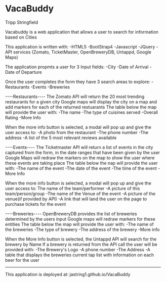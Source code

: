 # VacaBuddy
Tripp Stringfield

Vacabuddy is a web application that allows a user to search for information based on Cities

This application is written with:
-HTML5
-BootStrap4
-Javascript
-JQuery
-API services (Zomato, TicketMaster, OpenBreweryDB, Untappd, Google Maps)

The application propmts a user for 3 Input fields:
-City
-Date of Arrival
-Date of Departure

Once the user completes the form they have 3 search areas to explore:
-Restaurants
-Events
-Breweries

----Restaurants----
The Zomato API will return the 20 most trending restaurants for a given city
Google maps will display the city on a map and add markers for each of the returned restuarants
The table below the map will provide the user with:
-The name
-The type of cuisines served
-Overall Rating
-More Info

When the more info button is selected, a modal will pop up and give the user access to:
-A photo from the restaurant
-The phone number
-The address
-A list of the 5 most relevant reviews available

----Events----
The Ticketmaster API will return a list of events in the city captured from the form, in the date ranges 
that have been given by the user
Google Maps will redraw the markers on the map to show the user where these events are taking place
The table below the nap will provide the user with:
-The name of the event
-The date of the event
-The time of the event
-More Info

When the more info button is selected, a modal will pop up and give the user access to:
The name of the team/performer
-A picture of this team/person/group
-The name of the Venue of the event
-A picture of the venue(if provided by API)
-A link that will land the user on the page to purchase tickets for the event

----Breweries----
OpenBreweryDB provides the list of breweries determined by the users input
Google maps will redraw markers for these entities
The table below the map will provide the user with:
-The name of the breweries
-The type of brewery
-The address of the brewery
-More info

When the More Info button is selected, the Untappd API will search for the brewery by Name
If a brewery is returned from the API call the user will be provided with:
-The Brewery's Logo
-A phone number
-The Address
-A table that displays the breweries current tap list with information on each beer for the user

--------------

This application is deployed at: jastring1.github.io/VacaBuddy




